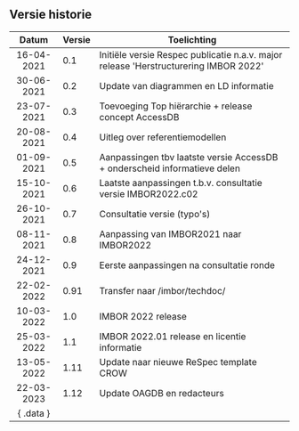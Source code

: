 ## Versie historie

|    Datum   	| Versie 	| Toelichting     	|
|:-------------:|-----------|-------------------|
| 16-04-2021 	| 0.1    	| Initiële versie Respec publicatie n.a.v. major release 'Herstructurering IMBOR 2022' 	|
| 30-06-2021  	| 0.2     	| Update van diagrammen en LD informatie                	|
| 23-07-2021   	| 0.3     	| Toevoeging Top hiërarchie + release concept AccessDB                	|
| 20-08-2021   	| 0.4     	| Uitleg over referentiemodellen                 	|
| 01-09-2021   	| 0.5     	| Aanpassingen tbv laatste versie AccessDB + onderscheid informatieve delen               	|
| 15-10-2021   	| 0.6      	| Laatste aanpassingen t.b.v. consultatie versie IMBOR2022.c02                	|
| 26-10-2021   	| 0.7     	| Consultatie versie (typo's)                	|
| 08-11-2021   	| 0.8     	| Aanpassing van IMBOR2021 naar IMBOR2022                	|
| 24-12-2021   	| 0.9     	| Eerste aanpassingen na consultatie ronde                	|
| 22-02-2022   	| 0.91     	| Transfer naar /imbor/techdoc/                	|
| 10-03-2022   	| 1.0     	| IMBOR 2022 release              	|
| 25-03-2022   	| 1.1     	| IMBOR 2022.01 release en licentie informatie            	|
| 13-05-2022    | 1.11      | Update naar nieuwe ReSpec template CROW |
| 22-03-2023    | 1.12      | Update OAGDB en redacteurs |
| { .data }     |           |               |